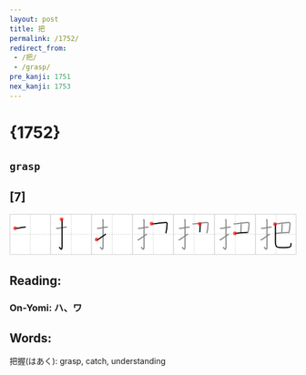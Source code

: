 ```yaml
---
layout: post
title: 把
permalink: /1752/
redirect_from:
 - /把/
 - /grasp/
pre_kanji: 1751
nex_kanji: 1753
---
```


# {1752}

## `grasp`

## [7]

<div class="stroke"><img src="../images/E68A8A.png" /></div>

## Reading:

### On-Yomi: ハ、ワ

## Words:

把握(はあく): grasp, catch, understanding
